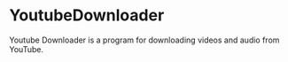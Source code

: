 # YoutubeDownloader

Youtube Downloader is a program for downloading videos and audio from YouTube.
